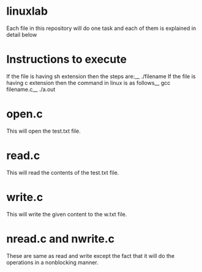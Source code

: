 # linuxlab
Each file in this repository will do one task and each of them is explained in detail below
# Instructions to execute
  If the file is having sh extension then the steps are:__
    ./filename
  If the file is having c extension then the command in linux is as follows__
    gcc filename.c__
    ./a.out
# open.c
  This will open the test.txt file.
# read.c
  This will read the contents of the test.txt file.
# write.c
  This will write the given content to the w.txt file.
# nread.c and nwrite.c
  These are same as read and write except the fact that it will do the operations in a nonblocking manner.
